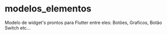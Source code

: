 # modelos_elementos
Modelo de widget's prontos para Flutter entre eles: Botões, Graficos, Botão Switch etc...
